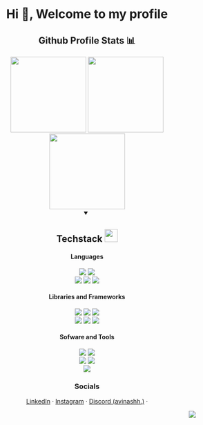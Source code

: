 <h1 align="center"> Hi 👋, Welcome to my profile</h1>



<div align="center">
    <h2>Github Profile Stats 📊</h2>
    
<img src="https://github-readme-streak-stats.herokuapp.com/?user=avinashankur&show_icons=true&hide_border=true&theme=Javascript&background=f1f0f1" height="175px">
<img src="https://github-readme-stats.vercel.app/api/top-langs/?username=avinashankur&show_icons=true&title_color=000&icon_color=000&text_color=000&bg_color=f1f0f1&count_private=true&layout=compact&hide_border=true&langs_count=10&hide=shaderlab,hlsl,glsl,jupyter%20notebook,c%23" height="175px">
<img src="https://github-readme-stats.vercel.app/api?username=avinashankur&show_icons=true&title_color=000&icon_color=000&text_color=000&bg_color=f1f0f1&count_private=true&hide_border=true" height="175px">


</div>

<div align="center">
<details open>
<summary><h2>Techstack <img src="https://cdn.discordapp.com/emojis/804331814004850698.png?v=1" width="30px"></h2></summary>
<h4>Languages</h4>
<img src="https://img.shields.io/badge/-cpp-silver?style=for-the-badge">
<img src="https://img.shields.io/badge/-c-silver?style=for-the-badge">

<br>
<img src="https://img.shields.io/badge/-HTML 5-grey?style=for-the-badge">
<img src="https://img.shields.io/badge/-css 3-grey?style=for-the-badge">
<img src="https://img.shields.io/badge/-Javascript-grey?style=for-the-badge">
<h4>Libraries and Frameworks</h4>
<img src="https://img.shields.io/badge/-React-silver?style=for-the-badge">
<img src="https://img.shields.io/badge/-NextJS-silver?style=for-the-badge">
<img src="https://img.shields.io/badge/-ExpressJS-silver?style=for-the-badge">
<br>
<img src="https://img.shields.io/badge/-Bootstrap-grey?style=for-the-badge">
<img src="https://img.shields.io/badge/-Tailwind CSS-grey?style=for-the-badge">
<img src="https://img.shields.io/badge/-Firebase Database-grey?style=for-the-badge" >

<h4>Sofware and Tools</h4>
<img src="https://img.shields.io/badge/-git-grey?style=for-the-badge">
<img src="https://img.shields.io/badge/-github-grey?style=for-the-badge">
<br>
<img src="https://img.shields.io/badge/-(NEO)VIM-silver?style=for-the-badge">
<img src="https://img.shields.io/badge/-VS Code-silver?style=for-the-badge">
<br>
<img src="https://img.shields.io/badge/-Node JS-grey?style=for-the-badge">
</details>

  <h3>Socials</h3>


<a href="https://linkedin.com/in/avinashankur" target="_blank">LinkedIn</a> ·
<a href="https://instagram.com/avixnsh" target="_blank">Instagram</a> ·
<a href="https://discord.com/app" target="_blank">Discord (avinashh.)</a> ·
</div>

<div align="right">
    
![](https://komarev.com/ghpvc/?username=avinashankur&style=for-the-badge&color=202020)
    
</div>
